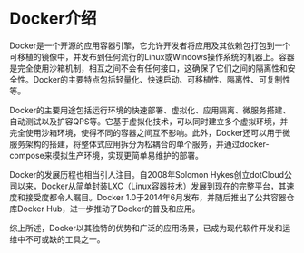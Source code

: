 # Docker介绍

Docker是一个开源的应用容器引擎，它允许开发者将应用及其依赖包打包到一个可移植的镜像中，并发布到任何流行的Linux或Windows操作系统的机器上。容器是完全使用沙箱机制，相互之间不会有任何接口，这确保了它们之间的隔离性和安全性。Docker的主要特点包括轻量化、快速启动、可移植性、隔离性、可复制性等。

Docker的主要用途包括运行环境的快速部署、虚拟化、应用隔离、微服务搭建、自动测试以及扩容QPS等。它基于虚拟化技术，可以同时建立多个虚拟环境，并完全使用沙箱环境，使得不同的容器之间互不影响。此外，Docker还可以用于微服务架构的搭建，将整体式应用拆分为松耦合的单个服务，并通过docker-compose来模拟生产环境，实现更简单易维护的部署。

Docker的发展历程也相当引人注目。自2008年Solomon Hykes创立dotCloud公司以来，Docker从简单封装LXC（Linux容器技术）发展到现在的完整平台，其速度和接受度都令人瞩目。Docker 1.0于2014年6月发布，并随后推出了公共容器仓库Docker Hub，进一步推动了Docker的普及和应用。

综上所述，Docker以其独特的优势和广泛的应用场景，已成为现代软件开发和运维中不可或缺的工具之一。